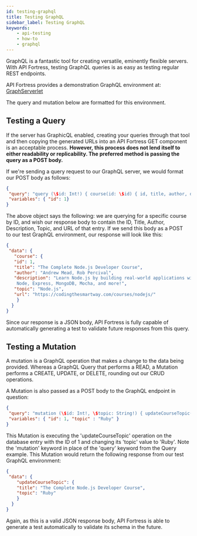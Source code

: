 ```yaml
---
id: testing-graphql
title: Testing GraphQL
sidebar_label: Testing GraphQL
keywords:
    - api-testing
    - how-to
    - graphql
---
```


GraphQL is a fantastic tool for creating versatile, eminently flexible servers. With API Fortress, testing GraphQL queries is as easy as testing regular REST endpoints.

API Fortress provides a demonstration GraphQL environment at: [GraphServerlet](https://graphserverlet.herokuapp.com/graphql)

The query and mutation below are formatted for this environment.

## Testing a Query

If the server has GraphicQL enabled, creating your queries through that tool and then copying the generated URLs into an API Fortress GET component is an acceptable process. **However, this process does not lend itself to either readability or replicability. The preferred method is passing the query as a POST body.**

If we're sending a query request to our GraphQL server, we would format our POST body as follows:

```json
{
 "query": "query (\$id: Int!) { course(id: \$id) { id, title, author, description, topic, url }}", 
 "variables": { "id": 1} 
}
```

The above object says the following: we are querying for a specific course by ID, and wish our response body to contain the ID, Title, Author, Description, Topic, and URL of that entry. If we send this body as a POST to our test GraphQL environment, our response will look like this:

```json
{
 "data": {
   "course": {
   "id": 1,
   "title": "The Complete Node.js Developer Course",
   "author": "Andrew Mead, Rob Percival",
   "description": "Learn Node.js by building real-world applications with     
    Node, Express, MongoDB, Mocha, and more!",
   "topic": "Node.js",
   "url": "https://codingthesmartway.com/courses/nodejs/"
    }
  }
}
```

Since our response is a JSON body, API Fortress is fully capable of automatically generating a test to validate future responses from this query.

## Testing a Mutation

A mutation is a GraphQL operation that makes a change to the data being provided. Whereas a GraphQL Query that performs a READ, a Mutation performs a CREATE, UPDATE, or DELETE, rounding out our CRUD operations.

A Mutation is also passed as a POST body to the GraphQL endpoint in question:

```json
{
 "query": "mutation (\$id: Int!, \$topic: String!) { updateCourseTopic(id: \$id, topic: \$topic) { title, topic }}", 
 "variables": { "id": 1, "topic" : "Ruby" } 
}
```

This Mutation is executing the 'updateCourseTopic' operation on the database entry with the ID of 1 and changing its 'topic' value to 'Ruby'. Note the 'mutation' keyword in place of the 'query' keyword from the Query example. This Mutation would return the following response from our test GraphQL environment:

```json
{
 "data": {
    "updateCourseTopic": {
    "title": "The Complete Node.js Developer Course",
    "topic": "Ruby"
    }
  }
}
```

Again, as this is a valid JSON response body, API Fortress is able to generate a test automatically to validate its schema in the future.
